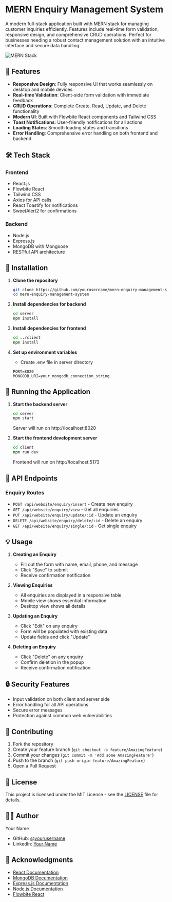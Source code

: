 # MERN Enquiry Management System

A modern full-stack application built with MERN stack for managing customer inquiries efficiently. Features include real-time form validation, responsive design, and comprehensive CRUD operations. Perfect for businesses needing a robust contact management solution with an intuitive interface and secure data handling.

![MERN Stack](https://img.shields.io/badge/Stack-MERN-61DAFB?style=flat-square&logo=mongodb)
## 🚀 Features

- **Responsive Design**: Fully responsive UI that works seamlessly on desktop and mobile devices
- **Real-time Validation**: Client-side form validation with immediate feedback
- **CRUD Operations**: Complete Create, Read, Update, and Delete functionality
- **Modern UI**: Built with Flowbite React components and Tailwind CSS
- **Toast Notifications**: User-friendly notifications for all actions
- **Loading States**: Smooth loading states and transitions
- **Error Handling**: Comprehensive error handling on both frontend and backend

## 🛠️ Tech Stack

### Frontend
- React.js
- Flowbite React
- Tailwind CSS
- Axios for API calls
- React Toastify for notifications
- SweetAlert2 for confirmations

### Backend
- Node.js
- Express.js
- MongoDB with Mongoose
- RESTful API architecture

## 🔧 Installation

1. **Clone the repository**
   ```bash
   git clone https://github.com/yourusername/mern-enquiry-management-system.git
   cd mern-enquiry-management-system
   ```

2. **Install dependencies for backend**
   ```bash
   cd server
   npm install
   ```

3. **Install dependencies for frontend**
   ```bash
   cd ../client
   npm install
   ```

4. **Set up environment variables**
   - Create .env file in server directory
   ```env
   PORT=8020
   MONGODB_URI=your_mongodb_connection_string
   ```

## 🚀 Running the Application

1. **Start the backend server**
   ```bash
   cd server
   npm start
   ```
   Server will run on http://localhost:8020

2. **Start the frontend development server**
   ```bash
   cd client
   npm run dev
   ```
   Frontend will run on http://localhost:5173

## 📱 API Endpoints

### Enquiry Routes
- `POST /api/website/enquiry/insert` - Create new enquiry
- `GET /api/website/enquiry/view` - Get all enquiries
- `PUT /api/website/enquiry/update/:id` - Update an enquiry
- `DELETE /api/website/enquiry/delete/:id` - Delete an enquiry
- `GET /api/website/enquiry/single/:id` - Get single enquiry

## 💡 Usage

1. **Creating an Enquiry**
   - Fill out the form with name, email, phone, and message
   - Click "Save" to submit
   - Receive confirmation notification

2. **Viewing Enquiries**
   - All enquiries are displayed in a responsive table
   - Mobile view shows essential information
   - Desktop view shows all details

3. **Updating an Enquiry**
   - Click "Edit" on any enquiry
   - Form will be populated with existing data
   - Update fields and click "Update"

4. **Deleting an Enquiry**
   - Click "Delete" on any enquiry
   - Confirm deletion in the popup
   - Receive confirmation notification

## 🔒 Security Features

- Input validation on both client and server side
- Error handling for all API operations
- Secure error messages
- Protection against common web vulnerabilities

## 🤝 Contributing

1. Fork the repository
2. Create your feature branch (`git checkout -b feature/AmazingFeature`)
3. Commit your changes (`git commit -m 'Add some AmazingFeature'`)
4. Push to the branch (`git push origin feature/AmazingFeature`)
5. Open a Pull Request

## 📝 License

This project is licensed under the MIT License - see the [LICENSE](LICENSE) file for details.

## 👨‍💻 Author

Your Name
- GitHub: [@yourusername](https://github.com/yourusername)
- LinkedIn: [Your Name](https://linkedin.com/in/yourprofile)

## 🙏 Acknowledgments

- [React Documentation](https://reactjs.org/)
- [MongoDB Documentation](https://docs.mongodb.com/)
- [Express.js Documentation](https://expressjs.com/)
- [Node.js Documentation](https://nodejs.org/)
- [Flowbite React](https://flowbite-react.com/)
